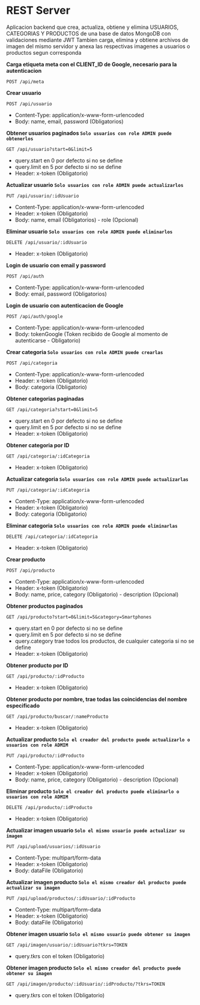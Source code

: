 # REST Server

Aplicacion backend que crea, actualiza, obtiene y elimina USUARIOS, CATEGORIAS Y PRODUCTOS de una base de datos MongoDB con validaciones mediante JWT
Tambien carga, elimina y obtiene archivos de imagen del mismo servidor y anexa las respectivas imagenes a usuarios o productos segun corresponda


**Carga etiqueta meta con el CLIENT_ID de Google, necesario para la autenticacion**
```
POST /api/meta
```


**Crear usuario**
```
POST /api/usuario
```
- Content-Type: application/x-www-form-urlencoded
- Body: name, email, password (Obligatorios)


**Obtener usuarios paginados `Solo usuarios con role ADMIN puede obtenerlos`**
```
GET /api/usuario?start=0&limit=5
```
- query.start en 0 por defecto si no se define
- query.limit en 5 por defecto si no se define
- Header: x-token (Obligatorio)


**Actualizar usuario `Solo usuarios con role ADMIN puede actualizarlos`**
```
PUT /api/usuario/:idUsuario
```
- Content-Type: application/x-www-form-urlencoded
- Header: x-token (Obligatorio)
- Body: name, email (Obligatorios) - role (Opcional)


**Eliminar usuario `Solo usuarios con role ADMIN puede eliminarlos`**
```
DELETE /api/usuario/:idUsuario
```
- Header: x-token (Obligatorio)


**Login de usuario con email y password**
```
POST /api/auth
```
- Content-Type: application/x-www-form-urlencoded
- Body: email, password (Obligatorios)


**Login de usuario con autenticacion de Google**
```
POST /api/auth/google
```
- Content-Type: application/x-www-form-urlencoded
- Body: tokenGoogle (Token recibido de Google al momento de autenticarse - Obligatorio)


**Crear categoria `Solo usuarios con role ADMIN puede crearlas`**
```
POST /api/categoria
```
- Content-Type: application/x-www-form-urlencoded
- Header: x-token (Obligatorio)
- Body: categoria (Obligatorio)


**Obtener categorias paginadas**
```
GET /api/categoria?start=0&limit=5
```
- query.start en 0 por defecto si no se define
- query.limit en 5 por defecto si no se define
- Header: x-token (Obligatorio)


**Obtener categoria por ID**
```
GET /api/categoria/:idCategoria
```
- Header: x-token (Obligatorio)


**Actualizar categoria `Solo usuarios con role ADMIN puede actualizarlas`**
```
PUT /api/categoria/:idCategoria
```
- Content-Type: application/x-www-form-urlencoded
- Header: x-token (Obligatorio)
- Body: categoria (Obligatorio)


**Eliminar categoria `Solo usuarios con role ADMIN puede eliminarlas`**
```
DELETE /api/categoria/:idCategoria
```
- Header: x-token (Obligatorio)


**Crear producto**
```
POST /api/producto
```
- Content-Type: application/x-www-form-urlencoded
- Header: x-token (Obligatorio)
- Body: name, price, category (Obligatorio) - description (Opcional)


**Obtener productos paginados**
```
GET /api/producto?start=0&limit=5&category=Smartphones
```
- query.start en 0 por defecto si no se define
- query.limit en 5 por defecto si no se define
- query.category trae todos los productos, de cualquier categoria si no se define
- Header: x-token (Obligatorio)


**Obtener producto por ID**
```
GET /api/producto/:idProducto
```
- Header: x-token (Obligatorio)


**Obtener producto por nombre, trae todas las coincidencias del nombre especificado**
```
GET /api/producto/buscar/:nameProducto
```
- Header: x-token (Obligatorio)


**Actualizar producto `Solo el creador del producto puede actualizarlo o usuarios con role ADMIM`**
```
PUT /api/producto/:idProducto
```
- Content-Type: application/x-www-form-urlencoded
- Header: x-token (Obligatorio)
- Body: name, price, category (Obligatorio) - description (Opcional)


**Eliminar producto `Solo el creador del producto puede eliminarlo o usuarios con role ADMIM`**
```
DELETE /api/producto/:idProducto
```
- Header: x-token (Obligatorio)


**Actualizar imagen usuario `Solo el mismo usuario puede actualizar su imagen`**
```
PUT /api/upload/usuarios/:idUsuario
```
- Content-Type: multipart/form-data
- Header: x-token (Obligatorio)
- Body: dataFile (Obligatorio)


**Actualizar imagen producto `Solo el mismo creador del producto puede actualizar su imagen`**
```
PUT /api/upload/productos/:idUsuario/:idProducto
```
- Content-Type: multipart/form-data
- Header: x-token (Obligatorio)
- Body: dataFile (Obligatorio)


**Obtener imagen usuario `Solo el mismo usuario puede obtener su imagen`**
```
GET /api/imagen/usuario/:idUsuario?tkrs=TOKEN
```
- query.tkrs con el token (Obligatorio)


**Obtener imagen producto `Solo el mismo creador del producto puede obtener su imagen`**
```
GET /api/imagen/producto/:idUsuario/:idProducto/?tkrs=TOKEN
```
- query.tkrs con el token (Obligatorio)
